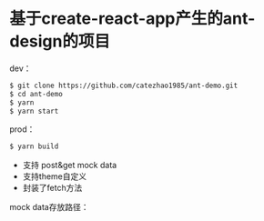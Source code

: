 # 基于create-react-app产生的ant-design的项目

dev：
```sh
$ git clone https://github.com/catezhao1985/ant-demo.git 
$ cd ant-demo
$ yarn
$ yarn start
```

prod：
```sh
$ yarn build
```

  - 支持 post&get mock data
  - 支持theme自定义
  - 封装了fetch方法

mock data存放路径：

